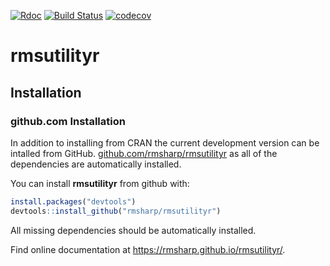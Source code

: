 
[![Rdoc](http://www.rdocumentation.org/badges/version/roxygen2)](http://www.rdocumentation.org/packages/roxygen2)
[![Build
Status](https://travis-ci.org/rmsharp/rmsutilityr.svg?branch=master)](https://travis-ci.org/rmsharp/rmsutilityr)
[![codecov](https://codecov.io/gh/rmsharp/rmsutilityr/branch/master/graph/badge.svg)](https://codecov.io/gh/rmsharp/rmsutilityr)

<!-- README.md is generated from README.Rmd. Please edit that file -->

# rmsutilityr

## Installation

<!-- ### Installation from Source -->
<!-- A very manual approach is to use the following code, which -->
<!-- assumes you have all of the dependencies already installed: -->
<!-- ```{r install-rmsutilityr, include = TRUE, eval = FALSE} -->
<!-- install_path <- "c:/R Library" -->
<!-- source_path <- "d:Labkey data" -->
<!-- source <- "rmsutilityr.1.0.76.tar.gz" -->
<!-- install.packages(paste0(source_path, "/", source), type = "source", repos = NULL, -->
<!--                      lib = install_path) -->
<!-- ``` -->
<!-- This will fail if you do not have the dependencies already  -->
<!-- installed, but the error message will provide the name(s) of the packages  -->
<!-- needed. -->
<!-- However, as soon as the source packages is updated that code no longer  -->
<!-- work because the filename is wrong. -->

### github.com Installation

In addition to installing from CRAN the current development version can
be intalled from GitHub.
[github.com/rmsharp/rmsutilityr](https://github.com/rmsharp/rmsutilityr)
as all of the dependencies are automatically installed.

You can install **rmsutilityr** from github with:

``` r
install.packages("devtools")
devtools::install_github("rmsharp/rmsutilityr")
```

All missing dependencies should be automatically installed.

Find online documentation at <https://rmsharp.github.io/rmsutilityr/>.
